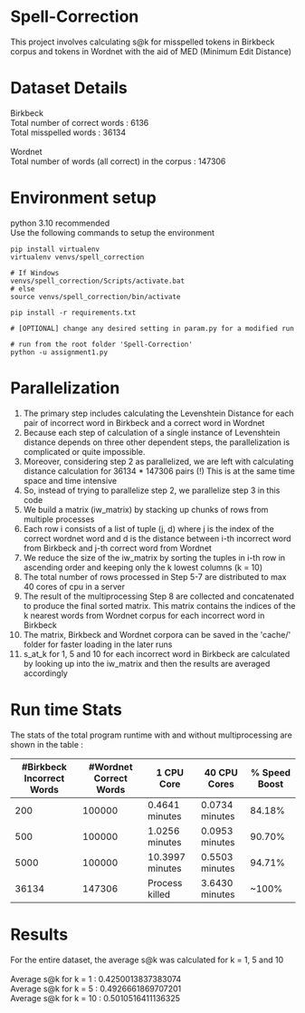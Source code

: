 # Spell-Correction
This project involves calculating s@k for misspelled tokens in Birkbeck corpus and tokens in Wordnet with the aid of MED (Minimum Edit Distance)

# Dataset Details
Birkbeck <br>
Total number of correct words : 6136 <br>
Total misspelled words : 36134 <br>
<br>
Wordnet <br>
Total number of words (all correct) in the corpus : 147306 <br>

# Environment setup
python 3.10 recommended <br>
Use the following commands to setup the environment <br>

```
pip install virtualenv
virtualenv venvs/spell_correction

# If Windows
venvs/spell_correction/Scripts/activate.bat
# else
source venvs/spell_correction/bin/activate

pip install -r requirements.txt

# [OPTIONAL] change any desired setting in param.py for a modified run

# run from the root folder 'Spell-Correction'
python -u assignment1.py
```
# Parallelization

1. The primary step includes calculating the Levenshtein Distance for each pair of incorrect word in Birkbeck and a correct word in Wordnet
2. Because each step of calculation of a single instance of Levenshtein distance depends on three other dependent steps, the parallelization is complicated or quite impossible. 
3. Moreover, considering step 2 as parallelized, we are left with calculating distance calculation for 36134 * 147306 pairs (!) This is at the same time space and time intensive
4. So, instead of trying to parallelize step 2, we parallelize step 3 in this code
5. We build a matrix (iw_matrix) by stacking up chunks of rows from multiple processes
6. Each row i consists of a list of tuple (j, d) where j is the index of the correct wordnet word and d is the distance between i-th incorrect word from Birkbeck and j-th correct word from Wordnet
7. We reduce the size of the iw_matrix by sorting the tuples in i-th row in ascending order and keeping only the k lowest columns (k = 10)
8. The total number of rows processed in Step 5-7 are distributed to max 40 cores of cpu in a server
9. The result of the multiprocessing Step 8 are collected and concatenated to produce the final sorted matrix. This matrix contains the indices of the k nearest words from Wordnet corpus for each incorrect word in Birkbeck
10. The matrix, Birkbeck and Wordnet corpora can be saved in the 'cache/' folder for faster loading in the later runs
11. s_at_k for 1, 5 and 10 for each incorrect word in Birkbeck are calculated by looking up into the iw_matrix and then the results are averaged accordingly

# Run time Stats
The stats of the total program runtime with and without multiprocessing are shown in the table : 

| #Birkbeck Incorrect Words | #Wordnet Correct Words | 1 CPU Core      | 40 CPU Cores | % Speed Boost | 
|---------------------------|------------------------|-----------------|--------------|---------------|
| 200                       | 100000                 | 0.4641 minutes  | 0.0734 minutes | 84.18%        |
| 500                       | 100000                 | 1.0256 minutes  | 0.0953 minutes | 90.70%        |
| 5000                      | 100000                 | 10.3997 minutes | 0.5503 minutes | 94.71%        |
| 36134                     | 147306                 | Process killed  | 3.6430 minutes | ~100%         |

# Results
For the entire dataset, the average s@k was calculated for k = 1, 5 and 10 <br>
<br>
Average s@k for k = 1 : 0.4250013837383074 <br>
Average s@k for k = 5 : 0.4926661869707201 <br>
Average s@k for k = 10 : 0.5010516411136325 <br>
